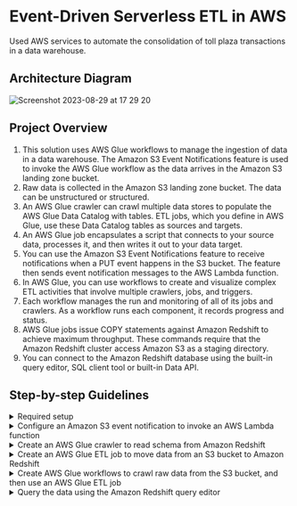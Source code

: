 # Event-Driven Serverless ETL in AWS
Used AWS services to automate the consolidation of toll plaza transactions in a data warehouse.

## Architecture Diagram

![Screenshot 2023-08-29 at 17 29 20](https://github.com/martins-jean/Event-Driven-Serverless-ETL-in-AWS/assets/118685801/729e6e8f-2662-4a56-82da-a90a5b956eb4)

## Project Overview
1. This solution uses AWS Glue workflows to manage the ingestion of data in a data warehouse. The Amazon S3 Event Notifications feature is used to invoke the AWS Glue workflow as the data arrives in the Amazon S3 landing zone bucket.
2. Raw data is collected in the Amazon S3 landing zone bucket. The data can be unstructured or structured.
3. An AWS Glue crawler can crawl multiple data stores to populate the AWS Glue Data Catalog with tables. ETL jobs, which you define in AWS Glue, use these Data Catalog tables as sources and targets.
4. An AWS Glue job encapsulates a script that connects to your source data, processes it, and then writes it out to your data target.
5. You can use the Amazon S3 Event Notifications feature to receive notifications when a PUT event happens in the S3 bucket. The feature then sends event notification messages to the AWS Lambda function.
6. In AWS Glue, you can use workflows to create and visualize complex ETL activities that involve multiple crawlers, jobs, and triggers.
7. Each workflow manages the run and monitoring of all of its jobs and crawlers. As a workflow runs each component, it records progress and status.
8. AWS Glue jobs issue COPY statements against Amazon Redshift to achieve maximum throughput. These commands require that the Amazon Redshift cluster access Amazon S3 as a staging directory.
9. You can connect to the Amazon Redshift database using the built-in query editor, SQL client tool or built-in Data API.

## Step-by-step Guidelines
<details>
  <summary>Required setup</summary>
  1. Download the query included in the "create_table.txt" file. <br>
  2. In S3, create a landing bucket and a staging bucket. <br>
  3. Create several Lambda functions using the boto3 Python code I uploaded above: <br>
  - "start_workflow_function.py" <br>
  - "toll_plaza_application.py" <br>
  4. Upload the "sample_data_toll_application.json" file manually to your landing bucket or run the "toll_plaza_application.py" Lambda function to automatically create and send randomly generated toll data to your landing bucket. <br>
  5. Create a Redshift cluster with the following configurations: <br>
  - Node type: dc2.large <br>
  - Number of nodes: 1 <br>
  6. Create a secret in the AWS Secrets Manager called tollclusterSecret associated with the Redshift cluster. <br>
  7. Create a VPC with the following configurations: <br>
  - IPv4 CIDR block: 10.0.0.0/16. <br>
  - Tenancy: default. <br>
  - No IPv6. <br>
  - 4 subnets and 5 route tables across two availability zones in the same region. <br>
  - DNS options: enable DNS hostnames and enable DNS resolution. <br>
  8. Create a Redshift security group with the following configurations: <br>
  - inbound rule type: Redhshift / source: custom 0.0.0.0/0 / description: Allow access to tcp port 5439. <br>
  - inbound rule type: All traffic / source: custom sg-00d547bf7a5580bab / description: Allow access to self SG. <br>
  - outbound rule type: All traffic / source: custom 0.0.0.0/0 / description: Allow all outbound traffic by default. <br>
</details>

<details>
  <summary>Configure an Amazon S3 event notification to invoke an AWS Lambda function</summary>
  1. Click on your S3 staging bucket and go to the Properties tab. <br>
  2. Scroll down to Event Notifications and click on "create event notification". <br>
  3. Use the following configurations: <br>
  - Name: s3Events <br>
  - Suffix: .json <br>
  - Under Object Creation, choose Put. <br>
  - Under Destination, choose Lambda function. <br>
  - Select the "start_workflow_function" from the dropdown menu. <br>
  - Save the changes and finish this step.
</details>

<details>
  <summary>Create an AWS Glue crawler to read schema from Amazon Redshift</summary>
  1. Open Redshift and select the cluster you created earlier. <br>
  2. Copy the JDBC URL of your Redshift cluster. <br>
  3. Open the query editor inside your Redshift cluster. <br>
  4. Click "Connect to Database" and use the following configurations: <br>
  - Under Connection, choose "Create new connection" <br>
  - Under Authentication, choose Temporary credentials <br>
  - Under Cluster, select the one you created for this project <br>
  - Under Database name, type "toll_db" <br>
  - Under Database user, select "admin". <br>
  - Click connect and finish this step. <br>
  5. Under Resources on the left, make sure "toll_db" and "public" are selected. <br>
  6. Open the "create_table.txt" file and paste the content of the query to the query editor on the right. <br>
  7. Run the query and review that the table was created by checking it on the left side. <br>
  8. Navigate to the AWS Secrets Manager, click Secrets on the left and then click on the secret you created earlier. <br>
  9. Under Secret Value, click on "Retrieve secret value". <br>
  10. Copy the password and keep it available in a text editor. <br>
  11. Navigate to the AWS VPC console, click on the VPC you created earlier and then copy the ID one of the subnets that starts with database. <br>
  12. Navigate to AWS Glue and under Data Connections, create a connection with the following configurations: <br>
  - Name: redshift_conn. <br>
  - Connection type: JDBC. <br>
  - JDBC URL: the JDBC URL you copied from the Redshift cluster page. <br>
  - Credential type: Username and password. <br>
  - Username: admin. <br>
  - Password: the password you copied earlier. <br>
  - Expand Network Options, under VPC: the VPC you created earlier. <br>
  - Subnets: choose the subnet ID you copied earlier. <br>
  - 
</details>

<details>
  <summary>Create an AWS Glue ETL job to move data from an S3 bucket to Amazon Redshift</summary>
</details>

<details>
  <summary>Create AWS Glue workflows to crawl raw data from the S3 bucket, and then use an AWS Glue ETL job</summary>
</details>

<details>
  <summary>Query the data using the Amazon Redshift query editor</summary>
</details>
